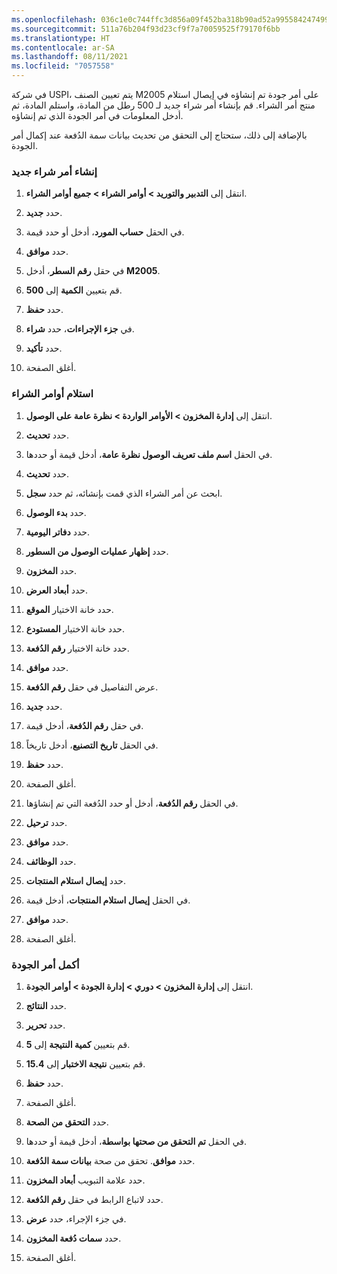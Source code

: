 ```yaml
---
ms.openlocfilehash: 036c1e0c744ffc3d856a09f452ba318b90ad52a9955842474999cd739d4c9add
ms.sourcegitcommit: 511a76b204f93d23cf9f7a70059525f79170f6bb
ms.translationtype: HT
ms.contentlocale: ar-SA
ms.lasthandoff: 08/11/2021
ms.locfileid: "7057558"
---
```

في شركة USPI، يتم تعيين الصنف M2005 على أمر جودة تم إنشاؤه في إيصال استلام منتج أمر الشراء. قم بإنشاء أمر شراء جديد لـ 500 رطل من المادة، واستلم المادة، ثم أدخل المعلومات في أمر الجودة الذي تم إنشاؤه. 

بالإضافة إلى ذلك، ستحتاج إلى التحقق من تحديث بيانات سمة الدُفعة عند إكمال أمر الجودة.

### <a name="create-a-new-purchase-order"></a>إنشاء أمر شراء جديد

1.  انتقل إلى **التدبير والتوريد > أوامر الشراء > جميع أوامر الشراء**.

2.  حدد **جديد**.

3.  في الحقل **حساب المورد**، أدخل أو حدد قيمة.

4.  حدد **موافق**.

5.  في حقل **رقم السطر**، أدخل **M2005**.

6.  قم بتعيين **الكمية** إلى **500**.

7.  حدد **حفظ**.

8.  في **جزء الإجراءات**، حدد **شراء**.

9.  حدد **تأكيد**.

10. أغلق الصفحة. 

### <a name="receive-the-purchase-order"></a>استلام أوامر الشراء

1.  انتقل إلى **إدارة المخزون > الأوامر الواردة > نظرة عامة على الوصول**.

2.  حدد **تحديث**.

3.  في الحقل **اسم ملف تعريف الوصول نظرة عامة**، أدخل قيمة أو حددها.

4.  حدد **تحديث**.

5.  ابحث عن أمر الشراء الذي قمت بإنشائه، ثم حدد **سجل**.

6.  حدد **بدء الوصول**.

7.  حدد **دفاتر اليومية**.

8.  حدد **إظهار عمليات الوصول من السطور**.

9.  حدد **المخزون**.

10. حدد **أبعاد العرض**.

11. حدد خانة الاختيار **الموقع**.

12. حدد خانة الاختيار **المستودع**.

13. حدد خانة الاختيار **رقم الدُفعة**.

14. حدد **موافق**.

15. عرض التفاصيل في حقل **رقم الدُفعة**.

16. حدد **جديد**.

17. في حقل **رقم الدُفعة**، أدخل قيمة.

18. في الحقل **تاريخ التصنيع**، أدخل تاريخاً.

19. حدد **حفظ**.

20. أغلق الصفحة.

21. في الحقل **رقم الدُفعة**، أدخل أو حدد الدُفعة التي تم إنشاؤها.

22. حدد **ترحيل**.

23. حدد **موافق**.

24. حدد **الوظائف**.

25. حدد **إيصال استلام المنتجات**.

26. في الحقل **إيصال استلام المنتجات**، أدخل قيمة.

27. حدد **موافق**.

28. أغلق الصفحة.

### <a name="complete-the-quality-order"></a>أكمل أمر الجودة

1.  انتقل إلى **إدارة المخزون > دوري > إدارة الجودة > أوامر الجودة**.

2.  حدد **النتائج**.

3.  حدد **تحرير**.

4.  قم بتعيين **كمية النتيجة** إلى **5**.

5.  قم بتعيين **نتيجة الاختبار** إلى **15.4**.

6.  حدد **حفظ**.

7.  أغلق الصفحة.

8.  حدد **التحقق من الصحة**.

9.  في الحقل **تم التحقق من صحتها بواسطة**، أدخل قيمة أو حددها.

10. حدد **موافق**. تحقق من صحة **بيانات سمة الدُفعة**.

11. حدد علامة التبويب **أبعاد المخزون**.

12. حدد لاتباع الرابط في حقل **رقم الدُفعة**.

13. في جزء الإجراء، حدد **عرض**.

14. حدد **سمات دُفعة المخزون**.

15. أغلق الصفحة.

